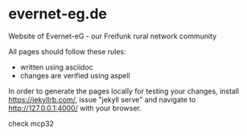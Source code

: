 # evernet-eg.de
Website of Evernet-eG - our Freifunk rural network community

All pages should follow these rules:
* written using asciidoc
* changes are verified using aspell

In order to generate the pages locally for testing your changes,
install https://jekyllrb.com/, issue "jekyll serve" and navigate to
http://127.0.0.1:4000/ with your browser.

check mcp32